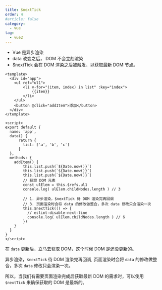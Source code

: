 ```yaml
---
title: $nextTick
order: 4
#article: false
category:
  - vue
tag:
  - vue2
---
```



- Vue 是异步渲染
- data 改变之后， DOM 不会立刻渲染
- $nextTick 会在 DOM 渲染之后被触发，以获取最新 DOM 节点。

```vue
<template>
  <div id="app">
    <ul ref="ul1">
        <li v-for="(item, index) in list" :key="index">
            {{item}}
        </li>
    </ul>
    <button @click="addItem">添加</button>
  </div>
</template>

<script>
export default {
  name: 'app',
  data() {
      return {
        list: ['a', 'b', 'c']
      }
  },
  methods: {
    addItem() {
        this.list.push(`${Date.now()}`)
        this.list.push(`${Date.now()}`)
        this.list.push(`${Date.now()}`)
        // 获取 DOM 元素
        const ulElem = this.$refs.ul1
        console.log( ulElem.childNodes.length ) // 3
      
        // 1. 异步渲染，$nextTick 待 DOM 渲染完再回调
        // 3. 页面渲染时会将 data 的修改做整合，多次 data 修改只会渲染一次
        this.$nextTick(() => {
          // eslint-disable-next-line
          console.log( ulElem.childNodes.length ) // 6
        })
    }
  }
}
</script>
```

在 `data` 更新后，立马去获取 DOM，这个时候 DOM 是还没更新的。

异步渲染，`$nextTick` 待 DOM 渲染完再回调, 页面渲染时会将 `data` 的修改做整合，多次 `data` 修改只会渲染一次。

所以，当我们有需要页面渲染完成后获取最新 DOM 的需求时，可以使用 `$nextTick` 来确保获取的 DOM 是最新的。
